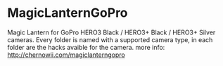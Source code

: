 MagicLanternGoPro
=================

Magic Lantern for GoPro HERO3 Black / HERO3+ Black / HERO3+ Silver cameras.
Every folder is named with a supported camera type, in each folder are the hacks avaible for the camera.
more info: http://chernowii.com/magiclanterngopro

